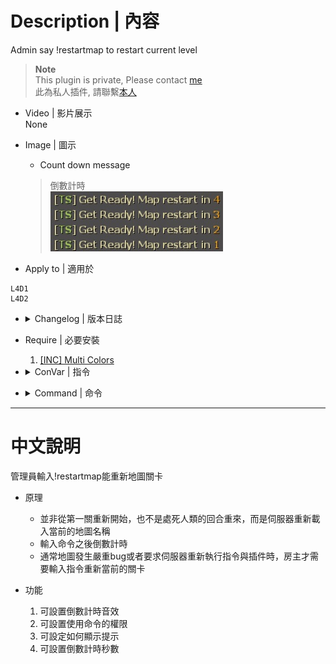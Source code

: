 # Description | 內容
Admin say !restartmap to restart current level

> __Note__ <br/>
This plugin is private, Please contact [me](https://github.com/fbef0102/Game-Private_Plugin#私人插件列表-private-plugins-list)<br/>
此為私人插件, 請聯繫[本人](https://github.com/fbef0102/Game-Private_Plugin#私人插件列表-private-plugins-list)

* Video | 影片展示
<br/>None

* Image | 圖示
	* Count down message
	> 倒數計時
	<br/>![l4d_restartmap_command_1](image/l4d_restartmap_command_1.jpg)

* Apply to | 適用於
```
L4D1
L4D2
```

* <details><summary>Changelog | 版本日誌</summary>

	* v1.0
	    * Request by Yabi
</details>

* Require | 必要安裝
	1. [[INC] Multi Colors](https://forums.alliedmods.net/showthread.php?t=247770)

* <details><summary>ConVar | 指令</summary>

	* cfg/sourcemod/l4d_restartmap_command.cfg
		```php
		// Players with these flags have access to use command to restart map. (Empty = Everyone, -1: Nobody)
		l4d_restartmap_command_access_flag "z"

		// Delay to restart map.
		l4d_restartmap_command_delay "5"

		// 0=Plugin off, 1=Plugin on.
		l4d_restartmap_command_enable "1"

		// Count down sound file (relative to to sound/, empty=disable)
		l4d_restartmap_command_soundfile "buttons/blip1.wav"

		// Changes how message displays. (0: Disable, 1:In chat, 2: In Hint Box, 3: In center text)
		l4d_restartmap_command_announce_type "1"
		```
</details>

* <details><summary>Command | 命令</summary>

	* **sm_restartmap - changelevels to the current map**
		```php
		sm_restartmap
		sm_rs
		```
</details>

- - - -
# 中文說明
管理員輸入!restartmap能重新地圖關卡

* 原理
	* 並非從第一關重新開始，也不是處死人類的回合重來，而是伺服器重新載入當前的地圖名稱
	* 輸入命令之後倒數計時
	* 通常地圖發生嚴重bug或者要求伺服器重新執行指令與插件時，房主才需要輸入指令重新當前的關卡

* 功能
	1. 可設置倒數計時音效
	2. 可設置使用命令的權限
	3. 可設定如何顯示提示
	4. 可設置倒數計時秒數

